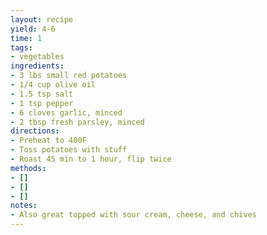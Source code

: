 ```yaml
---
layout: recipe
yield: 4-6
time: 1
tags:
- vegetables
ingredients:
- 3 lbs small red potatoes
- 1/4 cup olive oil
- 1.5 tsp salt
- 1 tsp pepper
- 6 cloves garlic, minced
- 2 tbsp fresh parsley, minced
directions:
- Preheat to 400F
- Toss potatoes with stuff
- Roast 45 min to 1 hour, flip twice
methods:
- []
- []
- []
notes:
- Also great topped with sour cream, cheese, and chives
---
```

